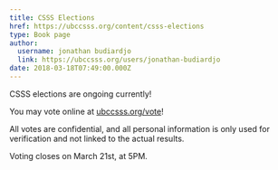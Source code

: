 ```yaml
---
title: CSSS Elections 
href: https://ubccsss.org/content/csss-elections
type: Book page
author:
  username: jonathan budiardjo
  link: https://ubccsss.org/users/jonathan-budiardjo
date: 2018-03-18T07:49:00.000Z
---
```


<div class="field field-name-body field-type-text-with-summary field-label-hidden"><div class="field-items"><div class="field-item even"><p>CSSS elections are ongoing currently!</p>

<p>You may vote online at <a href="https://ubccsss.org/vote">ubccsss.org/vote</a>!</p>

<p>All votes are confidential, and all personal information is only used for verification and not linked to the actual results.</p>

<p>Voting closes on March 21st, at 5PM.</p>
</div></div></div>    <footer>
          </footer>